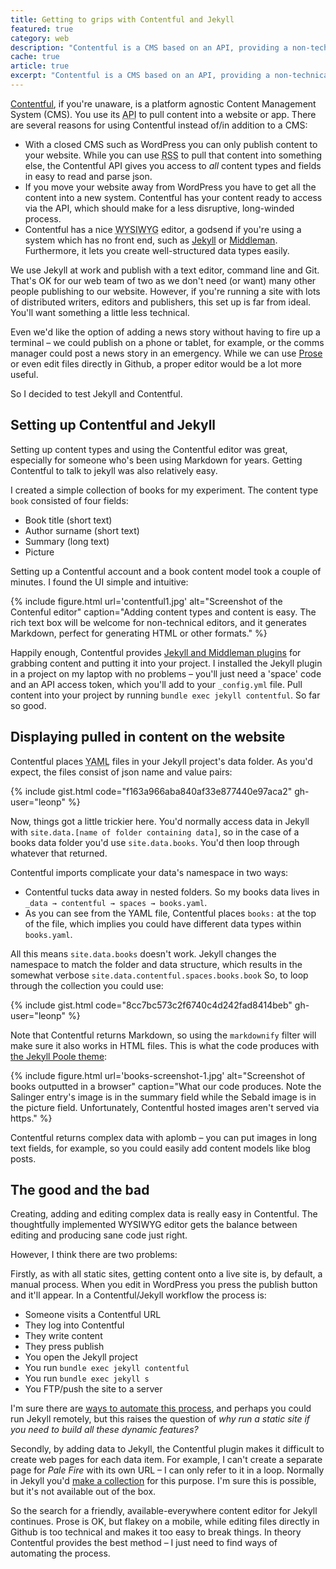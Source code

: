 ```yaml
---
title: Getting to grips with Contentful and Jekyll
featured: true
category: web
description: "Contentful is a CMS based on an API, providing a non-technical editing environment for web writers. Here's how it works with Jekyll, a static site generator."
cache: true
article: true
excerpt: "Contentful is a CMS based on an API, providing a non-technical editing environment for web writers. Here's how it works with Jekyll, a static site generator."
---
```


[Contentful](https://contentful.com), if you're unaware, is a platform agnostic Content Management System (CMS). You use its <abbr title="Application Programming Interface">API</abbr> to pull content into a website or app. There are several reasons for using Contentful instead of/in addition to a CMS:

- With a closed CMS such as WordPress you can only publish content to your website. While you can use <abbr title="Really Simple Syndication">RSS</abbr> to pull that content into something else, the Contentful API gives you access to _all_ content types and fields in easy to read and parse json.
- If you move your website away from WordPress you have to get all the content into a new system. Contentful has your content ready to access via the API, which should make for a less disruptive, long-winded process.
- Contentful has a nice <abbr title="What you see is what you get">WYSIWYG</abbr> editor, a godsend if you're using a system which has no front end, such as [Jekyll](https://jekyllrb.com) or [Middleman](https://middlemanapp.com/). Furthermore, it lets you create well-structured data types easily.

We use Jekyll at work and publish with a text editor, command line and Git. That's OK for our web team of two as we don't need (or want) many other people publishing to our website. However, if you're running a site with lots of distributed writers, editors and publishers, this set up is far from ideal. You'll want something a little less technical.

Even we'd like the option of adding a news story without having to fire up a terminal &#8211; we could publish on a phone or tablet, for example, or the comms manager could post a news story in an emergency. While we can use [Prose](https://prose.io) or even edit files directly in Github, a proper editor would be a lot more useful.

So I decided to test Jekyll and Contentful.

## Setting up Contentful and Jekyll

Setting up content types and using the Contentful editor was great, especially for someone who's been using Markdown for years. Getting Contentful to talk to jekyll was also relatively easy.

I created a simple collection of books for my experiment. The content type `book` consisted of four fields:

- Book title (short text)
- Author surname (short text)
- Summary (long text)
- Picture

Setting up a Contentful account and a book content model took a couple of minutes. I found the UI simple and intuitive:

{% include figure.html url='contentful1.jpg' alt="Screenshot of the Contenful editor" caption="Adding content types and content is easy. The rich text box will be welcome for non-technical editors, and it generates Markdown, perfect for generating HTML or other formats." %}

Happily enough, Contentful provides [Jekyll and Middleman plugins](https://www.contentful.com/ecosystem/jekyll/) for grabbing content and putting it into your project. I installed the Jekyll plugin in a project on my laptop with no problems &#8211; you'll just need a 'space' code and an API access token, which you'll add to your `_config.yml` file. Pull content into your project by running `bundle exec jekyll contentful`. So far so good.

## Displaying pulled in content on the website

Contentful places <abbr title="Yaml Ain't Markup Language">YAML</abbr> files in your Jekyll project's data folder. As you'd expect, the files consist of json name and value pairs:

{% include gist.html code="f163a966aba840af33e877440e97aca2" gh-user="leonp" %}

Now, things got a little trickier here. You'd normally access data in Jekyll with `site.data.[name of folder containing data]`, so in the case of a books data folder you'd use `site.data.books`. You'd then loop through whatever that returned.

Contentful imports complicate your data's namespace in two ways:

- Contentful tucks data away in nested folders. So my books data lives in `_data → contentful → spaces → books.yaml`.
- As you can see from the YAML file, Contentful places `books:` at the top of the file, which implies you could have different data types within `books.yaml`.

All this means `site.data.books` doesn't work. Jekyll changes the namespace to match the folder and data structure, which results in the somewhat verbose `site.data.contentful.spaces.books.book` So, to loop through the collection you could use:

{% include gist.html code="8cc7bc573c2f6740c4d242fad8414beb" gh-user="leonp" %}

Note that Contentful returns Markdown, so using the `markdownify` filter will make sure it also works in HTML files. This is what the code produces with [the Jekyll Poole theme](https://github.com/poole/poole):

{% include figure.html url='books-screenshot-1.jpg' alt="Screenshot of books outputted in a browser" caption="What our code produces. Note the Salinger entry's image is in the summary field while the Sebald image is in the picture field. Unfortunately, Contentful hosted images aren't served via https." %}

Contentful returns complex data with aplomb &#8211; you can put images in long text fields, for example, so you could easily add content models like blog posts.

## The good and the bad

Creating, adding and editing complex data is really easy in Contentful. The thoughtfully implemented WYSIWYG editor gets the balance between editing and producing sane code just right.

However, I think there are two problems:

Firstly, as with all static sites, getting content onto a live site is, by default, a manual process. When you edit in WordPress you press the publish button and it'll appear. In a Contentful/Jekyll workflow the process is:

- Someone visits a Contentful URL
- They log into Contentful
- They write content
- They press publish
- You open the Jekyll project
- You run `bundle exec jekyll contentful`
- You run `bundle exec jekyll s`
- You FTP/push the site to a server

I'm sure there are [ways to automate this process](https://www.contentful.com/developers/docs/ruby/tutorials/automated-rebuild-and-deploy-with-circleci-and-webhooks/), and perhaps you could run Jekyll remotely, but this raises the question of _why run a static site if you need to build all these dynamic features?_

Secondly, by adding data to Jekyll, the Contentful plugin makes it difficult to create web pages for each data item. For example, I can't create a separate page for <cite>Pale Fire</cite> with its own URL &#8211; I can only refer to it in a loop. Normally in Jekyll you'd [make a collection](https://jekyllrb.com/docs/collections/) for this purpose. I'm sure this is possible, but it's not available out of the box.

So the search for a friendly, available-everywhere content editor for Jekyll continues. Prose is OK, but flakey on a mobile, while editing files directly in Github is too technical and makes it too easy to break things. In theory Contentful provides the best method &#8211; I just need to find ways of automating the process.
